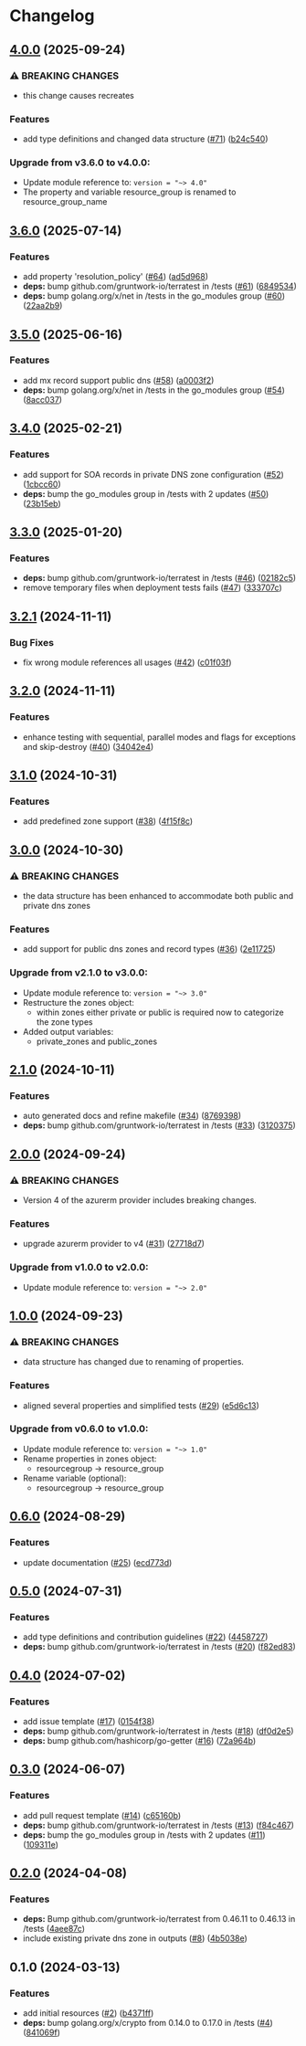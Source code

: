 # Changelog

## [4.0.0](https://github.com/CloudNationHQ/terraform-azure-pdns/compare/v3.6.0...v4.0.0) (2025-09-24)


### ⚠ BREAKING CHANGES

* this change causes recreates

### Features

* add type definitions and changed data structure ([#71](https://github.com/CloudNationHQ/terraform-azure-pdns/issues/71)) ([b24c540](https://github.com/CloudNationHQ/terraform-azure-pdns/commit/b24c540927c8bf92888ad65c162915548b1dd5f2))

### Upgrade from v3.6.0 to v4.0.0:

- Update module reference to: `version = "~> 4.0"`
- The property and variable resource_group is renamed to resource_group_name

## [3.6.0](https://github.com/CloudNationHQ/terraform-azure-pdns/compare/v3.5.0...v3.6.0) (2025-07-14)

### Features

* add property 'resolution_policy' ([#64](https://github.com/CloudNationHQ/terraform-azure-pdns/issues/64)) ([ad5d968](https://github.com/CloudNationHQ/terraform-azure-pdns/commit/ad5d968f39e1625e4da28c8ed820b92593c6680e))
* **deps:** bump github.com/gruntwork-io/terratest in /tests ([#61](https://github.com/CloudNationHQ/terraform-azure-pdns/issues/61)) ([6849534](https://github.com/CloudNationHQ/terraform-azure-pdns/commit/6849534f67f2ca81f4eba04d31f73f0fae93c660))
* **deps:** bump golang.org/x/net in /tests in the go_modules group ([#60](https://github.com/CloudNationHQ/terraform-azure-pdns/issues/60)) ([22aa2b9](https://github.com/CloudNationHQ/terraform-azure-pdns/commit/22aa2b9ea9b5e6f387ea8d9d82938910cd5d8453))

## [3.5.0](https://github.com/CloudNationHQ/terraform-azure-pdns/compare/v3.4.0...v3.5.0) (2025-06-16)


### Features

* add mx record support public dns ([#58](https://github.com/CloudNationHQ/terraform-azure-pdns/issues/58)) ([a0003f2](https://github.com/CloudNationHQ/terraform-azure-pdns/commit/a0003f25384c8269a3d6d206f6ec2bac81584123))
* **deps:** bump golang.org/x/net in /tests in the go_modules group ([#54](https://github.com/CloudNationHQ/terraform-azure-pdns/issues/54)) ([8acc037](https://github.com/CloudNationHQ/terraform-azure-pdns/commit/8acc03799b235ef580099fa208d88156678a4b98))

## [3.4.0](https://github.com/CloudNationHQ/terraform-azure-pdns/compare/v3.3.0...v3.4.0) (2025-02-21)


### Features

* add support for SOA records in private DNS zone configuration ([#52](https://github.com/CloudNationHQ/terraform-azure-pdns/issues/52)) ([1cbcc60](https://github.com/CloudNationHQ/terraform-azure-pdns/commit/1cbcc60b4b111146ce6783e73d0f08e962926992))
* **deps:** bump the go_modules group in /tests with 2 updates ([#50](https://github.com/CloudNationHQ/terraform-azure-pdns/issues/50)) ([23b15eb](https://github.com/CloudNationHQ/terraform-azure-pdns/commit/23b15eb580aab424b7e258c6ef274949c4ca32cb))

## [3.3.0](https://github.com/CloudNationHQ/terraform-azure-pdns/compare/v3.2.1...v3.3.0) (2025-01-20)


### Features

* **deps:** bump github.com/gruntwork-io/terratest in /tests ([#46](https://github.com/CloudNationHQ/terraform-azure-pdns/issues/46)) ([02182c5](https://github.com/CloudNationHQ/terraform-azure-pdns/commit/02182c55ba11afe007d5c5e864be3baee7b1b669))
* remove temporary files when deployment tests fails ([#47](https://github.com/CloudNationHQ/terraform-azure-pdns/issues/47)) ([333707c](https://github.com/CloudNationHQ/terraform-azure-pdns/commit/333707c4aab988a997e12a525e65ca7fdb924a2a))

## [3.2.1](https://github.com/CloudNationHQ/terraform-azure-pdns/compare/v3.2.0...v3.2.1) (2024-11-11)


### Bug Fixes

* fix wrong module references all usages ([#42](https://github.com/CloudNationHQ/terraform-azure-pdns/issues/42)) ([c01f03f](https://github.com/CloudNationHQ/terraform-azure-pdns/commit/c01f03f8d68f850eceb9ea0c9fd18d03178658de))

## [3.2.0](https://github.com/CloudNationHQ/terraform-azure-pdns/compare/v3.1.0...v3.2.0) (2024-11-11)


### Features

* enhance testing with sequential, parallel modes and flags for exceptions and skip-destroy ([#40](https://github.com/CloudNationHQ/terraform-azure-pdns/issues/40)) ([34042e4](https://github.com/CloudNationHQ/terraform-azure-pdns/commit/34042e440d54939b6c5f1376fc9d7ac5f83d050a))

## [3.1.0](https://github.com/CloudNationHQ/terraform-azure-pdns/compare/v3.0.0...v3.1.0) (2024-10-31)


### Features

* add predefined zone support ([#38](https://github.com/CloudNationHQ/terraform-azure-pdns/issues/38)) ([4f15f8c](https://github.com/CloudNationHQ/terraform-azure-pdns/commit/4f15f8c7d5af1d2efef257d82a4216bac0555931))

## [3.0.0](https://github.com/CloudNationHQ/terraform-azure-pdns/compare/v2.1.0...v3.0.0) (2024-10-30)


### ⚠ BREAKING CHANGES

* the data structure has been enhanced to accommodate both public and private dns zones

### Features

* add support for public dns zones and record types ([#36](https://github.com/CloudNationHQ/terraform-azure-pdns/issues/36)) ([2e11725](https://github.com/CloudNationHQ/terraform-azure-pdns/commit/2e117251a16c237f3e925aa4508e71cd455e7887))

### Upgrade from v2.1.0 to v3.0.0:

- Update module reference to: `version = "~> 3.0"`
- Restructure the zones object:
  - within zones either private or public is required now to categorize the zone types
- Added output variables:
  - private_zones and public_zones

## [2.1.0](https://github.com/CloudNationHQ/terraform-azure-pdns/compare/v2.0.0...v2.1.0) (2024-10-11)


### Features

* auto generated docs and refine makefile ([#34](https://github.com/CloudNationHQ/terraform-azure-pdns/issues/34)) ([8769398](https://github.com/CloudNationHQ/terraform-azure-pdns/commit/87693980931fe0cca9a97cb2b783f7f6760dc172))
* **deps:** bump github.com/gruntwork-io/terratest in /tests ([#33](https://github.com/CloudNationHQ/terraform-azure-pdns/issues/33)) ([3120375](https://github.com/CloudNationHQ/terraform-azure-pdns/commit/3120375bd7a6227efbcc925a567c2d1336b1a0f8))

## [2.0.0](https://github.com/CloudNationHQ/terraform-azure-pdns/compare/v1.0.0...v2.0.0) (2024-09-24)


### ⚠ BREAKING CHANGES

* Version 4 of the azurerm provider includes breaking changes.

### Features

* upgrade azurerm provider to v4 ([#31](https://github.com/CloudNationHQ/terraform-azure-pdns/issues/31)) ([27718d7](https://github.com/CloudNationHQ/terraform-azure-pdns/commit/27718d75b0f5b1c46d26367fee542ccfb124d6be))

### Upgrade from v1.0.0 to v2.0.0:

- Update module reference to: `version = "~> 2.0"`

## [1.0.0](https://github.com/CloudNationHQ/terraform-azure-pdns/compare/v0.6.0...v1.0.0) (2024-09-23)


### ⚠ BREAKING CHANGES

* data structure has changed due to renaming of properties.

### Features

* aligned several properties and simplified tests ([#29](https://github.com/CloudNationHQ/terraform-azure-pdns/issues/29)) ([e5d6c13](https://github.com/CloudNationHQ/terraform-azure-pdns/commit/e5d6c13ad03791fc9e90b1e349a8ca89c8ecbece))

### Upgrade from v0.6.0 to v1.0.0:

- Update module reference to: `version = "~> 1.0"`
- Rename properties in zones object:
  - resourcegroup -> resource_group
- Rename variable (optional):
  - resourcegroup -> resource_group

## [0.6.0](https://github.com/CloudNationHQ/terraform-azure-pdns/compare/v0.5.0...v0.6.0) (2024-08-29)


### Features

* update documentation ([#25](https://github.com/CloudNationHQ/terraform-azure-pdns/issues/25)) ([ecd773d](https://github.com/CloudNationHQ/terraform-azure-pdns/commit/ecd773def4c508ad375f545e882a274e646c106d))

## [0.5.0](https://github.com/CloudNationHQ/terraform-azure-pdns/compare/v0.4.0...v0.5.0) (2024-07-31)


### Features

* add type definitions and contribution guidelines ([#22](https://github.com/CloudNationHQ/terraform-azure-pdns/issues/22)) ([4458727](https://github.com/CloudNationHQ/terraform-azure-pdns/commit/4458727ec7e3b4db19d4f179cdef680a8364b250))
* **deps:** bump github.com/gruntwork-io/terratest in /tests ([#20](https://github.com/CloudNationHQ/terraform-azure-pdns/issues/20)) ([f82ed83](https://github.com/CloudNationHQ/terraform-azure-pdns/commit/f82ed839adebb30eabbc752a928fb3bc53b59318))

## [0.4.0](https://github.com/CloudNationHQ/terraform-azure-pdns/compare/v0.3.0...v0.4.0) (2024-07-02)


### Features

* add issue template ([#17](https://github.com/CloudNationHQ/terraform-azure-pdns/issues/17)) ([0154f38](https://github.com/CloudNationHQ/terraform-azure-pdns/commit/0154f386b9a7c7d799addaa0e8f78e281d1446d7))
* **deps:** bump github.com/gruntwork-io/terratest in /tests ([#18](https://github.com/CloudNationHQ/terraform-azure-pdns/issues/18)) ([df0d2e5](https://github.com/CloudNationHQ/terraform-azure-pdns/commit/df0d2e57d67c946cd985dbf272e0ced46fb2eb12))
* **deps:** bump github.com/hashicorp/go-getter ([#16](https://github.com/CloudNationHQ/terraform-azure-pdns/issues/16)) ([72a964b](https://github.com/CloudNationHQ/terraform-azure-pdns/commit/72a964be99804ad7b2ca14c9640d6c85a1261675))

## [0.3.0](https://github.com/CloudNationHQ/terraform-azure-pdns/compare/v0.2.0...v0.3.0) (2024-06-07)


### Features

* add pull request template ([#14](https://github.com/CloudNationHQ/terraform-azure-pdns/issues/14)) ([c65160b](https://github.com/CloudNationHQ/terraform-azure-pdns/commit/c65160bd69973a6daa21f547ede41b9e794111c7))
* **deps:** bump github.com/gruntwork-io/terratest in /tests ([#13](https://github.com/CloudNationHQ/terraform-azure-pdns/issues/13)) ([f84c467](https://github.com/CloudNationHQ/terraform-azure-pdns/commit/f84c46760f1e32504b527eea6b5bd8d37ebb4019))
* **deps:** bump the go_modules group in /tests with 2 updates ([#11](https://github.com/CloudNationHQ/terraform-azure-pdns/issues/11)) ([109311e](https://github.com/CloudNationHQ/terraform-azure-pdns/commit/109311e1a82b44ab32f06168fecf41e917563d6b))

## [0.2.0](https://github.com/CloudNationHQ/terraform-azure-pdns/compare/v0.1.0...v0.2.0) (2024-04-08)


### Features

* **deps:** Bump github.com/gruntwork-io/terratest from 0.46.11 to 0.46.13 in /tests ([4aee87c](https://github.com/CloudNationHQ/terraform-azure-pdns/commit/4aee87c4399abb0b5603295760b2412c64f8ccc7))
* include existing private dns zone in outputs ([#8](https://github.com/CloudNationHQ/terraform-azure-pdns/issues/8)) ([4b5038e](https://github.com/CloudNationHQ/terraform-azure-pdns/commit/4b5038e21b8abfdc0710dc10f07d3299c22b8d44))

## 0.1.0 (2024-03-13)


### Features

* add initial resources ([#2](https://github.com/CloudNationHQ/terraform-azure-pdns/issues/2)) ([b4371ff](https://github.com/CloudNationHQ/terraform-azure-pdns/commit/b4371fffdd107c6ff1d27320c2301c315c0c577d))
* **deps:** bump golang.org/x/crypto from 0.14.0 to 0.17.0 in /tests ([#4](https://github.com/CloudNationHQ/terraform-azure-pdns/issues/4)) ([841069f](https://github.com/CloudNationHQ/terraform-azure-pdns/commit/841069f8e644ab0c163da84ce9c391f1d6aa4703))
